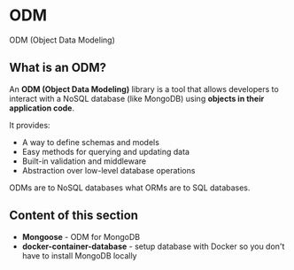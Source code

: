 # ODM

ODM (Object Data Modeling)

## What is an ODM?

An **ODM (Object Data Modeling)** library is a tool that allows developers to interact with a NoSQL database (like MongoDB) using **objects in their application code**.

It provides:

- A way to define schemas and models
- Easy methods for querying and updating data
- Built-in validation and middleware
- Abstraction over low-level database operations

ODMs are to NoSQL databases what ORMs are to SQL databases.

## Content of this section

- **Mongoose** - ODM for MongoDB
- **docker-container-database** - setup database with Docker so you don't have to install MongoDB locally
